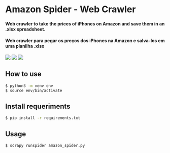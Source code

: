 # Amazon Spider - Web Crawler
#### Web crawler to take the prices of iPhones on Amazon and save them in an .xlsx spreadsheet.
#### Web crawler para pegar os preços dos iPhones na Amazon e salva-los em uma planilha .xlsx

<a href="https://xlsxwriter.readthedocs.io/"><img src="https://img.shields.io/static/v1?label=&message=xlsxwriter&color=lightgray&style=plastic&logoColor=blue" /></a>
<a href="https://scrapy.org/"><img src="https://img.shields.io/static/v1?label=&message=Scrapy&color=green&style=plastic&logoColor=blue" /></a>
<a href="https://www.python.org/downloads/"><img src="https://img.shields.io/static/v1?label=%7C&message=Python3.x&color=blue&style=plastic&logo=python&logoColor=blue" /></a>

## How to use
``` bash
$ python3 -m venv env
$ source env/bin/activate
```

## Install requeriments
``` bash
$ pip install -r requirements.txt
```

## Usage

``` bash
$ scrapy runspider amazon_spider.py
```
